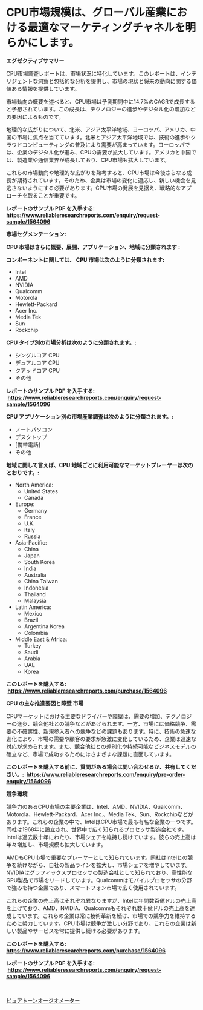 <p><h1>CPU市場規模は、グローバル産業における最適なマーケティングチャネルを明らかにします。</h1></p><p><strong>エグゼクティブサマリー</strong></p>
<p><p>CPU市場調査レポートは、市場状況に特化しています。このレポートは、インテリジェントな洞察と包括的な分析を提供し、市場の現状と将来の動向に関する価値ある情報を提供しています。</p><p>市場動向の概要を述べると、CPU市場は予測期間中に14.7%のCAGRで成長すると予想されています。この成長は、テクノロジーの進歩やデジタル化の増加などの要因によるものです。</p><p>地理的な広がりについて、北米、アジア太平洋地域、ヨーロッパ、アメリカ、中国の市場に焦点を当てています。北米とアジア太平洋地域では、技術の進歩やクラウドコンピューティングの普及により需要が高まっています。ヨーロッパでは、企業のデジタル化が進み、CPUの需要が拡大しています。アメリカと中国では、製造業や通信業界が成長しており、CPU市場も拡大しています。</p><p>これらの市場動向や地理的な広がりを熟考すると、CPU市場は今後さらなる成長が期待されています。そのため、企業は市場の変化に適応し、新しい機会を見逃さないようにする必要があります。CPU市場の発展を見据え、戦略的なアプローチを取ることが重要です。</p></p>
<p><strong>レポートのサンプル PDF を入手する: <a href="https://www.reliableresearchreports.com/enquiry/request-sample/1564096">https://www.reliableresearchreports.com/enquiry/request-sample/1564096</a></strong></p>
<p><strong>市場セグメンテーション:</strong></p>
<p><strong> CPU 市場はさらに概要、展開、アプリケーション、地域に分類されます :</strong></p>
<p><strong>コンポーネントに関しては、 CPU 市場は次のように分類されます: &nbsp;</strong></p>
<p><ul><li>Intel</li><li>AMD</li><li>NVIDIA</li><li>Qualcomm</li><li>Motorola</li><li>Hewlett-Packard</li><li>Acer Inc.</li><li>Media Tek</li><li>Sun</li><li>Rockchip</li></ul></p>
<p><strong> CPU タイプ別の市場分析は次のように分類されます。:</strong></p>
<p><ul><li>シングルコア CPU</li><li>デュアルコア CPU</li><li>クアッドコア CPU</li><li>その他</li></ul></p>
<p><strong>レポートのサンプル PDF を入手する: &nbsp;<a href="https://www.reliableresearchreports.com/enquiry/request-sample/1564096">https://www.reliableresearchreports.com/enquiry/request-sample/1564096</a></strong></p>
<p><strong> CPU アプリケーション別の市場産業調査は次のように分類されます。:</strong></p>
<p><ul><li>ノートパソコン</li><li>デスクトップ</li><li>[携帯電話]</li><li>その他</li></ul></p>
<p><strong>地域に関して言えば、CPU 地域ごとに利用可能なマーケットプレーヤーは次のとおりです。:</strong></p>
<p><ul>
    <li>
        North America:
        <ul>
            <li>United States</li>
            <li>Canada</li>
        </ul>
    </li>
    <li>
        Europe:
        <ul>
            <li>Germany</li>
            <li>France</li>
            <li>U.K.</li>
            <li>Italy</li>
            <li>Russia</li>
        </ul>
    </li>
    <li>
        Asia-Pacific:
        <ul>
            <li>China</li>
            <li>Japan</li>
            <li>South Korea</li>
            <li>India</li>
            <li>Australia</li>
            <li>China Taiwan</li>
            <li>Indonesia</li>
            <li>Thailand</li>
            <li>Malaysia</li>
        </ul>
    </li>
    <li>
        Latin America:
        <ul>
            <li>Mexico</li>
            <li>Brazil</li>
            <li>Argentina Korea</li>
            <li>Colombia</li>
        </ul>
    </li>
    <li>
        Middle East & Africa:
        <ul>
            <li>Turkey</li>
            <li>Saudi</li>
            <li>Arabia</li>
            <li>UAE</li>
            <li>Korea</li>
        </ul>
    </li>
    </ul></p>
<p><strong>このレポートを購入する: &nbsp;<a href="https://www.reliableresearchreports.com/purchase/1564096">https://www.reliableresearchreports.com/purchase/1564096</a></strong></p>
<p><strong>CPU の主な推進要因と障壁 市場</strong></p>
<p><p>CPUマーケットにおける主要なドライバーや障壁は、需要の増加、テクノロジーの進歩、競合他社との競争などがあげられます。一方、市場には価格競争、需要の不確実性、新規参入者への競争などの課題もあります。特に、技術の急速な進化により、市場の需要や顧客の要求が急激に変化しているため、企業は迅速な対応が求められます。また、競合他社との差別化や持続可能なビジネスモデルの確立など、市場で成功するためにはさまざまな課題に直面しています。</p></p>
<p><strong>このレポートを購入する前に、質問がある場合は問い合わせるか、共有してください。:&nbsp; <a href="https://www.reliableresearchreports.com/enquiry/pre-order-enquiry/1564096">https://www.reliableresearchreports.com/enquiry/pre-order-enquiry/1564096</a></strong></p>
<p><strong>競争環境</strong></p>
<p><p>競争力のあるCPU市場の主要企業は、Intel、AMD、NVIDIA、Qualcomm、Motorola、Hewlett-Packard、Acer Inc.、Media Tek、Sun、Rockchipなどがあります。これらの企業の中で、IntelはCPU市場で最も有名な企業の一つです。同社は1968年に設立され、世界中で広く知られるプロセッサ製造会社です。Intelは過去数十年にわたり、市場シェアを維持し続けています。彼らの売上高は年々増加し、市場規模も拡大しています。</p><p>AMDもCPU市場で重要なプレーヤーとして知られています。同社はIntelとの競争を続けながら、自社の製品ラインを拡大し、市場シェアを増やしています。NVIDIAはグラフィックスプロセッサの製造会社として知られており、高性能なGPU製品で市場をリードしています。Qualcommはモバイルプロセッサの分野で強みを持つ企業であり、スマートフォン市場で広く使用されています。</p><p>これらの企業の売上高はそれぞれ異なりますが、Intelは年間数百億ドルの売上高を上げており、AMD、NVIDIA、Qualcommもそれぞれ数十億ドルの売上高を達成しています。これらの企業は常に技術革新を続け、市場での競争力を維持するために努力しています。CPU市場は競争が激しい分野であり、これらの企業は新しい製品やサービスを常に提供し続ける必要があります。</p></p>
<p><strong>このレポートを購入する: &nbsp; <a href="https://www.reliableresearchreports.com/purchase/1564096">https://www.reliableresearchreports.com/purchase/1564096</a></strong></p>
<p><strong>レポートのサンプル PDF を入手する: &nbsp;<a href="https://www.reliableresearchreports.com/enquiry/request-sample/1564096">https://www.reliableresearchreports.com/enquiry/request-sample/1564096</a></strong><strong></strong></p>
<p>&nbsp;</p>
<p><p><a href="https://github.com/Sophiaard2003/Market-Research-Report-List-1/blob/main/89600206295.md">ピュアトーンオージオメーター</a></p></p>